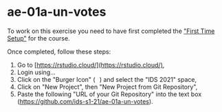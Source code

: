 # ae-01a-un-votes

To work on this exercise you need to have first completed the ["First Time Setup"](https://example.com) for the course.

Once completed, follow these steps:
1. Go to [https://rstudio.cloud/](https://rstudio.cloud/),
2. Login using...
3. Click on the "Burger Icon" (<img src="https://upload.wikimedia.org/wikipedia/commons/thumb/b/b2/Hamburger_icon.svg/1024px-Hamburger_icon.svg.png" width=10px/>) and select the "IDS 2021" space,
4. Click on "New Project", then "New Project from Git Repository",
5. Paste the following "URL of your Git Repository" into the text box (https://github.com/ids-s1-21/ae-01a-un-votes).
